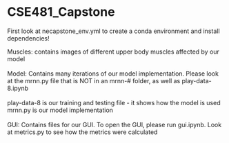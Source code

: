 # CSE481_Capstone

First look at necapstone_env.yml to create a conda environment and install dependencies!

Muscles: contains images of different upper body muscles affected by our model\
\
Model: Contains many iterations of our model implementation. Please look at the mrnn.py file that is NOT in an mrnn-# folder, as well as play-data-8.ipynb\
\
    play-data-8 is our training and testing file - it shows how the model is used\
    mrnn.py is our model implementation \
    \
GUI: Contains files for our GUI. To open the GUI, please run gui.ipynb. Look at metrics.py to see how the metrics were calculated 
